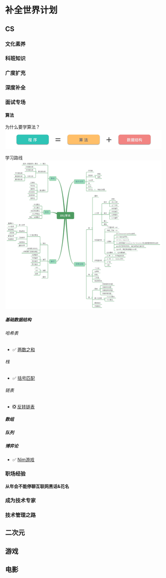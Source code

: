 # 补全世界计划

## CS

### 文化素养

### 科班知识

### 广度扩充

### 深度补全

### 面试专场

#### 算法

为什么要学算法？
![alt text](image-1.png)

学习路线
![alt text](image-2.png)

##### 基础数据结构

###### 哈希表

- ✅ [两数之和](https://leetcode.cn/problems/two-sum)

###### 栈

- ✅ [括号匹配](https://leetcode.cn/problems/valid-parentheses)

###### 链表

- ❎ [反转链表](https://leetcode.cn/problems/reverse-linked-list)

##### 数组

##### 队列

##### 


##### 博弈论

- ✅ [Nim游戏](https://leetcode.cn/problems/nim-game/)



### 职场经验

#### 从年会不能停聊互联网黑话&花名

### 成为技术专家

### 技术管理之路

## 二次元

## 游戏

## 电影

